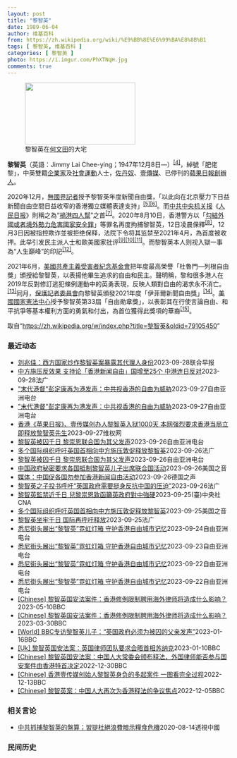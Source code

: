 ```yaml
---
layout: post
title: "黎智英"
date: 1989-06-04
author: 维基百科
from: https://zh.wikipedia.org/wiki/%E9%BB%8E%E6%99%BA%E8%8B%B1
tags: [ 黎智英, 维基百科 ]
categories: [ 黎智英 ]
photo: https://i.imgur.com/PhXTNqH.jpg
comments: true
---
```

<div class="mw-parser-output"><div id="noteTA-97071178" class="noteTA"><div class="noteTA-group"><div data-noteta-group-source="module" data-noteta-group="IT"></div></div><div class="noteTA-local"><div data-noteta-code="zh:巧克力; zh-tw:巧克力; zh-hk:朱古力; zh-cn:巧克力;"></div><div data-noteta-code="zh-tw:黑道; zh-hk:黑社會; zh-cn:黑社会;"></div><div data-noteta-code="zh-tw:飯店; zh-hk:酒店; zh-cn:饭店;"></div><div data-noteta-code="zh-tw:伍佛維茲; zh-hk:沃夫維茲 ;zh-cn:沃尔福威茨;"></div></div></div>

<figure typeof="mw:File/Thumb"><a href="/wiki/File:Jimmy_Lai_Chee-ying_home_in_Ho_Man_Tin_20200418.png" class="mw-file-description"><img src="//upload.wikimedia.org/wikipedia/commons/thumb/9/9f/Jimmy_Lai_Chee-ying_home_in_Ho_Man_Tin_20200418.png/250px-Jimmy_Lai_Chee-ying_home_in_Ho_Man_Tin_20200418.png" decoding="async" width="250" height="140" class="mw-file-element" srcset="//upload.wikimedia.org/wikipedia/commons/thumb/9/9f/Jimmy_Lai_Chee-ying_home_in_Ho_Man_Tin_20200418.png/375px-Jimmy_Lai_Chee-ying_home_in_Ho_Man_Tin_20200418.png 1.5x, //upload.wikimedia.org/wikipedia/commons/thumb/9/9f/Jimmy_Lai_Chee-ying_home_in_Ho_Man_Tin_20200418.png/500px-Jimmy_Lai_Chee-ying_home_in_Ho_Man_Tin_20200418.png 2x" data-file-width="861" data-file-height="481"></a><figcaption>黎智英在<a href="/wiki/%E4%BD%95%E6%96%87%E7%94%B0" title="何文田">何文田</a>的大宅</figcaption></figure>
<p><b>黎智英</b>（英語：<span lang="en">Jimmy Lai Chee-ying</span>；1947年12月8日<span class="useeditintro" title="Template:BLP editintro">—</span>）<sup id="cite_ref-7" class="reference"><a href="#cite_note-7">[4]</a></sup>，綽號「肥佬黎」，中英雙籍<a href="/wiki/%E4%BC%81%E4%B8%9A%E5%AE%B6" title="企业家">企業家</a>及<a href="/wiki/%E7%A4%BE%E6%9C%83%E9%81%8B%E5%8B%95" title="社會運動">社會運動</a>人士，<a href="/wiki/%E4%BD%90%E4%B8%B9%E5%A5%B4" title="佐丹奴">佐丹奴</a>、<a href="/wiki/%E5%A3%B9%E5%82%B3%E5%AA%92" title="壹傳媒">壹傳媒</a>、已停刊的<a href="/wiki/%E8%98%8B%E6%9E%9C%E6%97%A5%E5%A0%B1_(%E9%A6%99%E6%B8%AF)" title="蘋果日報 (香港)">蘋果日報</a><a href="/wiki/%E5%89%B5%E8%BE%A6%E4%BA%BA" class="mw-redirect" title="創辦人">創辦人</a>。
</p><p>2020年12月，<a href="/wiki/%E7%84%A1%E5%9C%8B%E7%95%8C%E8%A8%98%E8%80%85" class="mw-redirect" title="無國界記者">無國界記者</a>授予黎智英年度新聞自由獎，「以此向在北京壓力下日益新聞自由空間日益收窄的香港獨立媒體表達支持」<sup id="cite_ref-8" class="reference"><a href="#cite_note-8">[5]</a></sup><sup id="cite_ref-9" class="reference"><a href="#cite_note-9">[6]</a></sup>。而<a href="/wiki/%E4%B8%AD%E5%85%B1%E4%B8%AD%E5%A4%AE%E6%9C%BA%E5%85%B3%E6%8A%A5" title="中共中央机关报">中共中央机关报</a>《<a href="/wiki/%E4%BA%BA%E6%B0%91%E6%97%A5%E6%8A%A5" title="人民日报">人民日报</a>》則稱之為“<a href="/wiki/%E7%A5%B8%E6%B8%AF%E5%9B%9B%E4%BA%BA%E5%B8%AE" title="祸港四人帮">禍港四人幫</a>”之首<sup id="cite_ref-王平2019_10-0" class="reference"><a href="#cite_note-王平2019-10">[7]</a></sup>。2020年8月10日，香港警方以「<a href="/wiki/%E4%B8%AD%E8%8F%AF%E4%BA%BA%E6%B0%91%E5%85%B1%E5%92%8C%E5%9C%8B%E9%A6%99%E6%B8%AF%E7%89%B9%E5%88%A5%E8%A1%8C%E6%94%BF%E5%8D%80%E7%B6%AD%E8%AD%B7%E5%9C%8B%E5%AE%B6%E5%AE%89%E5%85%A8%E6%B3%95" title="中華人民共和國香港特別行政區維護國家安全法">勾結外國或者境外勢力危害國家安全罪</a>」等罪名再度拘捕黎智英，12日凌晨保釋<sup id="cite_ref-auto_11-0" class="reference"><a href="#cite_note-auto-11">[8]</a></sup>，12月3日因被指控欺诈並被拒绝保释，法院下令将其监禁至2021年4月，為首度被收押。此举引发民主派人士和歐美國家批评<sup id="cite_ref-12" class="reference"><a href="#cite_note-12">[9]</a></sup><sup id="cite_ref-13" class="reference"><a href="#cite_note-13">[10]</a></sup><sup id="cite_ref-over100_14-0" class="reference"><a href="#cite_note-over100-14">[11]</a></sup>。而黎智英本人则视入獄一事為“人生巔峰”的印記<sup id="cite_ref-15" class="reference"><a href="#cite_note-15">[12]</a></sup>。
</p><p>2021年6月，<a href="/wiki/%E5%85%B1%E7%94%A2%E4%B8%BB%E7%BE%A9%E5%8F%97%E9%9B%A3%E8%80%85%E7%B4%80%E5%BF%B5%E5%9F%BA%E9%87%91%E6%9C%83" title="共產主義受難者紀念基金會">美國共產主義受害者紀念基金會</a>把年度最高榮譽「杜魯門—列根自由獎」頒授給黎智英，以表揚他畢生追求的自由和民主。聲明稱，黎和很多港人在2019年反對修訂逃犯條例運動中的英勇表現，反映人類對自由的渴求永不消亡。<sup id="cite_ref-16" class="reference"><a href="#cite_note-16">[13]</a></sup>同月，<a href="/wiki/%E4%BF%9D%E8%AD%B7%E8%A8%98%E8%80%85%E5%A7%94%E5%93%A1%E6%9C%83" title="保護記者委員會">保護記者委員會</a>向黎智英頒發2021年度「伊菲爾新聞自由獎」<sup id="cite_ref-17" class="reference"><a href="#cite_note-17">[14]</a></sup>。<a href="/wiki/%E5%9C%8B%E5%AE%B6%E6%86%B2%E6%B3%95%E4%B8%AD%E5%BF%83" title="國家憲法中心">美國國家憲法中心</a>授予黎智英第33屆「自由勛章獎」，以表彰其在行使言論自由、和平抗爭等基本權利方面的勇氣和付出，為首位獲得此獎項的華裔<sup id="cite_ref-18" class="reference"><a href="#cite_note-18">[15]</a></sup>。
</p>
<meta property="mw:PageProp/toc">
</div><!--esi <esi:include src="/esitest-fa8a495983347898/content" /> --><noscript><img src="//zh.wikipedia.org/wiki/Special:CentralAutoLogin/start?type=1x1" alt="" title="" width="1" height="1" style="border: none; position: absolute;"></noscript>
<div class="printfooter" data-nosnippet="">取自“<a dir="ltr" href="https://zh.wikipedia.org/w/index.php?title=黎智英&amp;oldid=79105450">https://zh.wikipedia.org/w/index.php?title=黎智英&amp;oldid=79105450</a>”</div><div id="recent-news"><h3>最近动态</h3><ul><li><a href="https://nodebe4.github.io/waimei/2023-09-28/%E5%88%98%E5%85%86%E4%BD%B3-%E8%A5%BF%E6%96%B9%E5%9B%BD%E5%AE%B6%E7%82%92%E4%BD%9C%E9%BB%8E%E6%99%BA%E8%8B%B1%E6%A1%88%E6%9A%B4%E9%9C%B2%E5%85%B6%E4%BB%A3%E7%90%86%E4%BA%BA%E8%BA%AB%E4%BB%BD" title="刘兆佳：西方国家炒作黎智英案暴露其代理人身份—— 针对英国政府举办“香港媒体自由”活动，谴责港府关押壹传媒创办人黎智英，全国港澳研究会顾问刘兆佳称，西方国家此举暴露了黎智英乃西方势力的代理人身份...">刘兆佳：西方国家炒作黎智英案暴露其代理人身份</a><time>2023-09-28</time><a class="tag">联合早报</a></li>
<li><a href="https://nodebe4.github.io/waimei/2023-09-28/%E4%B8%AD%E6%96%B9%E6%96%BD%E5%8E%8B%E5%8F%8D%E6%95%88%E6%9E%9C-%E6%94%AF%E6%8C%81%E8%AE%BA-%E9%A6%99%E6%B8%AF%E6%96%B0%E9%97%BB%E8%87%AA%E7%94%B1-%E5%9B%BD%E5%A2%9E%E8%87%B325%E4%B8%AA-%E4%B8%AD%E6%B8%AF%E8%BF%9E%E6%97%A5%E5%8F%8D%E5%AF%B9" title="中方施压反效果 支持论「香港新闻自由」国增至25个 中港连日反对—— 28/09/2023 - 09:22 被控串谋勾结外国势力的壹传媒创办人黎智英被关押超过1000日，获西方国家和国际组织声援...">中方施压反效果 支持论「香港新闻自由」国增至25个 中港连日反对</a><time>2023-09-28</time><a class="tag">法广</a></li>
<li><a href="https://nodebe4.github.io/waimei/2023-09-27/%E6%9C%AB%E4%BB%A3%E6%B8%AF%E7%9D%A3-%E5%BD%AD%E5%AE%9A%E5%BA%B7%E5%86%8D%E4%B8%BA%E6%B8%AF%E5%8F%91%E5%A3%B0-%E4%B8%AD%E5%85%B1%E8%A7%86%E9%A6%99%E6%B8%AF%E7%9A%84%E8%87%AA%E7%94%B1%E4%B8%BA%E5%A8%81%E8%83%81" title="“末代港督”彭定康再为港发声：中共视香港的自由为威胁—— 日前在伦敦举办了一场关注黎智英的座谈会，&quot;末代港督&quot;彭定康冒雨现身声援。 记者石头摄 英国派驻香港最后一任总督彭定康...">"末代港督"彭定康再为港发声：中共视香港的自由为威胁</a><time>2023-09-27</time><a class="tag">自由亚洲电台</a></li>
<li><a href="https://nodebe4.github.io/waimei/2023-09-27/%E6%9C%AB%E4%BB%A3%E6%B8%AF%E7%9D%A3-%E5%BD%AD%E5%AE%9A%E5%BA%B7%E5%86%8D%E4%B8%BA%E6%B8%AF%E5%8F%91%E5%A3%B0-%E4%B8%AD%E5%85%B1%E8%A7%86%E9%A6%99%E6%B8%AF%E7%9A%84%E8%87%AA%E7%94%B1%E4%B8%BA%E5%A8%81%E8%83%81" title="“末代港督”彭定康再为港发声：中共视香港的自由为威胁—— 日前在伦敦举办了一场关注黎智英的座谈会，&quot;末代港督&quot;彭定康冒雨现身声援。 记者石头摄 英国派驻香港最后一任总督彭定康...">"末代港督"彭定康再为港发声：中共视香港的自由为威胁</a><time>2023-09-27</time><a class="tag">自由亚洲电台</a></li>
<li><a href="https://nodebe4.github.io/waimei/2023-09-27/%E9%A6%99%E6%B8%AF-%E8%8B%B9%E6%9E%9C%E6%97%A5%E6%8A%A5-%E5%A3%B9%E4%BC%A0%E5%AA%92%E5%88%9B%E5%8A%9E%E4%BA%BA%E9%BB%8E%E6%99%BA%E8%8B%B1%E5%85%A5%E7%8B%B11000%E5%A4%A9-%E6%9C%AC%E7%BD%91%E5%BC%BA%E7%83%88%E8%A6%81%E6%B1%82%E9%A6%99%E6%B8%AF%E5%BD%93%E5%B1%80%E7%AB%8B%E5%8D%B3%E9%87%8A%E6%94%BE%E9%BB%8E%E6%99%BA%E8%8B%B1%E5%85%88%E7%94%9F" title="香港《苹果日报》、壹传媒创办人黎智英入狱1000天 本网强烈要求香港当局立即释放黎智英先生—— （维权网信息中心报道）2023年9月28日，本网获悉: 现年75岁的香港《苹果日报》、壹传媒创办人...">香港《苹果日报》、壹传媒创办人黎智英入狱1000天  本网强烈要求香港当局立即释放黎智英先生</a><time>2023-09-27</time><a class="tag">维权网</a></li>
<li><a href="https://nodebe4.github.io/waimei/2023-09-26/%E9%BB%8E%E6%99%BA%E8%8B%B1%E8%A2%AB%E5%9B%9A%E5%8D%83%E6%97%A5-%E9%BB%8E%E5%B4%87%E6%81%A9%E8%81%94%E5%90%88%E5%9B%BD%E4%B8%BA%E5%85%B6%E7%88%B6%E5%8F%91%E5%A3%B0" title="黎智英被囚千日 黎崇恩联合国为其父发声—— 黎智英儿子黎崇恩日前在伦敦出席座谈会，呼吁外界关注黎智英案。 记者石头摄 年过七旬的香港传媒大亨黎智英被囚至今已有一千天了。他的儿子黎崇恩计划周三（2...">黎智英被囚千日 黎崇恩联合国为其父发声</a><time>2023-09-26</time><a class="tag">自由亚洲电台</a></li>
<li><a href="https://nodebe4.github.io/waimei/2023-09-26/%E5%A4%9A%E4%B8%AA%E5%9B%BD%E9%99%85%E7%BB%84%E7%BB%87%E5%91%BC%E5%90%81%E8%8B%B1%E5%9B%BD%E9%A6%96%E7%9B%B8%E5%90%91%E4%B8%AD%E6%96%B9%E6%96%BD%E5%8E%8B%E6%95%A6%E4%BF%83%E9%87%8A%E6%94%BE%E9%BB%8E%E6%99%BA%E8%8B%B1" title="多个国际组织呼吁英国首相向中方施压敦促释放黎智英—— 26/09/2023 - 22:55 黎智英于2020年12月31日开始被囚，审讯一再延后，他将于12月18日依港区国安法受审。 他的儿子黎...">多个国际组织呼吁英国首相向中方施压敦促释放黎智英</a><time>2023-09-26</time><a class="tag">法广</a></li>
<li><a href="https://nodebe4.github.io/waimei/2023-09-26/%E9%BB%8E%E6%99%BA%E8%8B%B1%E8%A2%AB%E5%9B%9A%E5%8D%83%E6%97%A5-%E9%BB%8E%E5%B4%87%E6%81%A9%E8%81%94%E5%90%88%E5%9B%BD%E4%B8%BA%E5%85%B6%E7%88%B6%E5%8F%91%E5%A3%B0" title="黎智英被囚千日 黎崇恩联合国为其父发声—— 黎智英儿子黎崇恩日前在伦敦出席座谈会，呼吁外界关注黎智英案。 记者石头摄 年过七旬的香港传媒大亨黎智英被囚至今已有一千天了。他的儿子黎崇恩计划周三（2...">黎智英被囚千日 黎崇恩联合国为其父发声</a><time>2023-09-26</time><a class="tag">自由亚洲电台</a></li>
<li><a href="https://nodebe4.github.io/waimei/2023-09-26/%E4%B8%AD%E5%9B%BD%E6%94%BF%E5%BA%9C%E7%A7%98%E5%AF%86%E8%A6%81%E6%B1%82%E5%90%84%E5%9B%BD%E6%8A%B5%E5%88%B6%E9%BB%8E%E6%99%BA%E8%8B%B1%E5%84%BF%E5%AD%90%E5%87%BA%E5%B8%AD%E8%81%94%E5%90%88%E5%9B%BD%E6%B4%BB%E5%8A%A8" title="中国政府秘密要求各国抵制黎智英儿子出席联合国活动—— Tue, 26 Sep 2023 16:55:40 GMT 黎崇恩（左）和美国国会共和党联邦众议员克里斯·史密斯（Chris Smith）2...">中国政府秘密要求各国抵制黎智英儿子出席联合国活动</a><time>2023-09-26</time><a class="tag">美国之音</a></li>
<li><a href="https://nodebe4.github.io/waimei/2023-09-26/%E5%AA%92%E4%BD%93-%E4%B8%AD%E5%9B%BD%E4%BF%83%E5%90%84%E5%9B%BD%E5%8B%BF%E5%8F%82%E5%8A%A0%E9%A6%99%E6%B8%AF%E6%96%B0%E9%97%BB%E8%87%AA%E7%94%B1%E6%B4%BB%E5%8A%A8" title="媒体：中国促各国勿参加香港新闻自由活动—— 2023-09-26T14:18:25.849Z （资料图片）2023年8月美联社记者拍摄到苹果日报创刊人黎智英在香港狱中的照片 （德国之声中文网）计...">媒体：中国促各国勿参加香港新闻自由活动</a><time>2023-09-26</time><a class="tag">德国之声</a></li>
<li><a href="https://nodebe4.github.io/waimei/2023-09-26/%E9%BB%8E%E6%99%BA%E8%8B%B1%E4%B9%8B%E5%AD%90%E6%8A%95%E4%B9%A6%E5%91%BC%E5%90%81-%E8%8B%B1%E5%9B%BD%E6%94%BF%E5%BA%9C%E9%9C%80%E8%A6%81%E6%8C%BA%E8%BA%AB%E5%8F%8D%E6%8A%97%E4%B8%AD%E5%9B%BD%E7%9A%84%E5%8E%8B%E8%BF%AB" title="黎智英之子投书呼吁“英国政府需要挺身反抗中国的压迫”—— 26/09/2023 - 16:08 黎智英的儿子Sebastien Lai投书泰晤士报，称“我的父亲黎明（Jimmy Lai）创办了香...">黎智英之子投书呼吁“英国政府需要挺身反抗中国的压迫”</a><time>2023-09-26</time><a class="tag">法广</a></li>
<li><a href="https://nodebe4.github.io/waimei/2023-09-25/%E9%BB%8E%E6%99%BA%E8%8B%B1%E7%9B%A3%E7%A6%81%E8%BF%91%E5%8D%83%E6%97%A5-%E5%85%92%E9%BB%8E%E5%B4%87%E6%81%A9%E8%87%B4%E5%87%BD%E7%B1%B2%E8%8B%B1%E6%94%BF%E5%BA%9C%E5%B0%8D%E4%B8%AD%E5%BC%B7%E7%A1%AC" title="黎智英監禁近千日 兒黎崇恩致函籲英政府對中強硬—— （中央社記者陳韻聿倫敦25日專電）壹傳媒集團創辦人黎智英26日將遭監禁滿千日。在國際間為父親黎智英奔走的黎崇恩19日致函英國貿易大臣巴登諾克請...">黎智英監禁近千日 兒黎崇恩致函籲英政府對中強硬</a><time>2023-09-25</time><a class="tag">(臺)中央社CNA</a></li>
<li><a href="https://nodebe4.github.io/waimei/2023-09-25/%E5%A4%9A%E4%B8%AA%E5%9B%BD%E9%99%85%E7%BB%84%E7%BB%87%E5%91%BC%E5%90%81%E8%8B%B1%E5%9B%BD%E9%A6%96%E7%9B%B8%E5%90%91%E4%B8%AD%E6%96%B9%E6%96%BD%E5%8E%8B%E6%95%A6%E4%BF%83%E9%87%8A%E6%94%BE%E9%BB%8E%E6%99%BA%E8%8B%B1" title="多个国际组织呼吁英国首相向中方施压敦促释放黎智英—— Mon, 25 Sep 2023 12:36:55 GMT 黎智英2023年7月28日在赤柱监狱内，每日单独囚禁23小时，放风仅50分钟。 ...">多个国际组织呼吁英国首相向中方施压敦促释放黎智英</a><time>2023-09-25</time><a class="tag">美国之音</a></li>
<li><a href="https://nodebe4.github.io/waimei/2023-09-25/%E9%BB%8E%E6%99%BA%E8%8B%B1%E5%9D%90%E7%89%A2%E5%8D%83%E6%97%A5-%E5%9B%BD%E9%99%85%E5%86%8D%E5%91%BC%E5%90%81%E9%87%8A%E6%94%BE" title="黎智英坐牢千日 国际再呼吁释放—— 25/09/2023 - 10:56 苹果日报创办人黎智英明天将在香港坐牢满1000日，“保护记者委员会”与其他海外新闻自由和人权组织今天公开致信英国首相苏纳...">黎智英坐牢千日 国际再呼吁释放</a><time>2023-09-25</time><a class="tag">法广</a></li>
<li><a href="https://nodebe4.github.io/waimei/2023-09-24/%E6%82%89%E5%B0%BC%E8%A1%97%E5%A4%B4%E5%B1%95%E5%87%BA-%E9%BB%8E%E6%99%BA%E8%8B%B1-%E9%9C%93%E8%99%B9%E7%81%AF%E7%AE%B1-%E5%AE%88%E6%8A%A4%E9%A6%99%E6%B8%AF%E8%87%AA%E7%94%B1%E5%9F%8E%E5%B8%82%E8%AE%B0%E5%BF%86" title="悉尼街头展出“黎智英”霓虹灯箱 守护香港自由城市记忆—— 霓虹灯箱装置作品“铁链中的黎智英”,指出中共和香港政府是如何地摧毁着一座城市的特色。 读者提供 为了宣示支持黎智英问鼎诺贝尔和平奖，成长...">悉尼街头展出“黎智英”霓虹灯箱 守护香港自由城市记忆</a><time>2023-09-24</time><a class="tag">自由亚洲电台</a></li>
<li><a href="https://nodebe4.github.io/waimei/2023-09-23/%E6%82%89%E5%B0%BC%E8%A1%97%E5%A4%B4%E5%B1%95%E5%87%BA-%E9%BB%8E%E6%99%BA%E8%8B%B1-%E9%9C%93%E8%99%B9%E7%81%AF%E7%AE%B1-%E5%AE%88%E6%8A%A4%E9%A6%99%E6%B8%AF%E8%87%AA%E7%94%B1%E5%9F%8E%E5%B8%82%E8%AE%B0%E5%BF%86" title="悉尼街头展出“黎智英”霓虹灯箱 守护香港自由城市记忆—— 霓虹灯箱装置作品“铁链中的黎智英”,指出中共和香港政府是如何地摧毁着一座城市的特色。 读者提供 为了宣示支持黎智英问鼎诺贝尔和平奖，成长...">悉尼街头展出“黎智英”霓虹灯箱 守护香港自由城市记忆</a><time>2023-09-23</time><a class="tag">自由亚洲电台</a></li>
<li><a href="https://nodebe4.github.io/waimei/2023-09-22/%E6%82%89%E5%B0%BC%E8%A1%97%E5%A4%B4%E5%B1%95%E5%87%BA-%E9%BB%8E%E6%99%BA%E8%8B%B1-%E9%9C%93%E8%99%B9%E7%81%AF%E7%AE%B1-%E5%AE%88%E6%8A%A4%E9%A6%99%E6%B8%AF%E8%87%AA%E7%94%B1%E5%9F%8E%E5%B8%82%E8%AE%B0%E5%BF%86" title="悉尼街头展出“黎智英”霓虹灯箱 守护香港自由城市记忆—— 霓虹灯箱装置作品“铁链中的黎智英”,指出中共和香港政府是如何地摧毁着一座城市的特色。 读者提供 为了宣示支持黎智英问鼎诺贝尔和平奖，成长...">悉尼街头展出“黎智英”霓虹灯箱 守护香港自由城市记忆</a><time>2023-09-22</time><a class="tag">自由亚洲电台</a></li>
<li><a href="https://nodebe4.github.io/waimei/2023-09-22/%E6%82%89%E5%B0%BC%E8%A1%97%E5%A4%B4%E5%B1%95%E5%87%BA-%E9%BB%8E%E6%99%BA%E8%8B%B1-%E9%9C%93%E8%99%B9%E7%81%AF%E7%AE%B1-%E5%AE%88%E6%8A%A4%E9%A6%99%E6%B8%AF%E8%87%AA%E7%94%B1%E5%9F%8E%E5%B8%82%E8%AE%B0%E5%BF%86" title="悉尼街头展出“黎智英”霓虹灯箱 守护香港自由城市记忆—— 霓虹灯箱装置作品“铁链中的黎智英”,指出中共和香港政府是如何地摧毁着一座城市的特色。 读者提供 为了宣示支持黎智英问鼎诺贝尔和平奖，成长...">悉尼街头展出“黎智英”霓虹灯箱 守护香港自由城市记忆</a><time>2023-09-22</time><a class="tag">自由亚洲电台</a></li>
<li><a href="https://nodebe4.github.io/waimei/2023-05-10/Chinese-%E9%BB%8E%E6%99%BA%E8%8B%B1%E5%9B%BD%E5%AE%89%E6%B3%95%E6%A1%88%E4%BB%B6-%E9%A6%99%E6%B8%AF%E4%BF%AE%E4%BE%8B%E9%99%90%E5%88%B6%E8%81%98%E7%94%A8%E6%B5%B7%E5%A4%96%E5%BE%8B%E5%B8%88%E5%B0%86%E9%80%A0%E6%88%90%E4%BB%80%E4%B9%88%E5%BD%B1%E5%93%8D" title="[Chinese] 黎智英国安法案件：香港修例限制聘用海外律师将造成什么影响？—— 黎智英国安法案件：香港修例限制聘用海外律师将造成什么影响？ 2023年3月31日 最近更新： 2023年5月1...">[Chinese] 黎智英国安法案件：香港修例限制聘用海外律师将造成什么影响？</a><time>2023-05-10</time><a class="tag">BBC</a></li>
<li><a href="https://nodebe4.github.io/waimei/2023-03-30/Chinese-%E9%BB%8E%E6%99%BA%E8%8B%B1%E5%9B%BD%E5%AE%89%E6%B3%95%E6%A1%88%E4%BB%B6-%E9%A6%99%E6%B8%AF%E4%BF%AE%E4%BE%8B%E9%99%90%E5%88%B6%E8%81%98%E7%94%A8%E6%B5%B7%E5%A4%96%E5%BE%8B%E5%B8%88%E5%B0%86%E9%80%A0%E6%88%90%E4%BB%80%E4%B9%88%E5%BD%B1%E5%93%8D" title="[Chinese] 黎智英国安法案件：香港修例限制聘用海外律师将造成什么影响？—— 黎智英国安法案件：香港修例限制聘用海外律师将造成什么影响？ 2023年3月31日 图像来源，Reuters 图...">[Chinese] 黎智英国安法案件：香港修例限制聘用海外律师将造成什么影响？</a><time>2023-03-30</time><a class="tag">BBC</a></li>
<li><a href="https://nodebe4.github.io/waimei/2023-01-16/World-BBC%E4%B8%93%E8%AE%BF%E9%BB%8E%E6%99%BA%E8%8B%B1%E5%84%BF%E5%AD%90-%E8%8B%B1%E5%9B%BD%E6%94%BF%E5%BA%9C%E5%BF%85%E9%A1%BB%E4%B8%BA%E8%A2%AB%E5%9B%9A%E7%9A%84%E7%88%B6%E4%BA%B2%E5%8F%91%E5%A3%B0" title="[World] BBC专访黎智英儿子：“英国政府必须为被囚的父亲发声”—— BBC专访黎智英儿子：“英国政府必须为被囚的父亲发声” 你的器材不支持播放多媒体材料 BBC专访黎智英儿子：“英国政府...">[World] BBC专访黎智英儿子：“英国政府必须为被囚的父亲发声”</a><time>2023-01-16</time><a class="tag">BBC</a></li>
<li><a href="https://nodebe4.github.io/waimei/2023-01-10/Uk-%E9%BB%8E%E6%99%BA%E8%8B%B1%E5%9B%BD%E5%AE%89%E6%B3%95%E6%A1%88-%E8%8B%B1%E5%9B%BD%E5%BE%8B%E5%B8%88%E5%9B%A2%E9%98%9F%E8%A6%81%E6%B1%82%E4%BC%9A%E6%99%A4%E9%A6%96%E7%9B%B8%E8%8B%8F%E7%BA%B3%E5%85%8B" title="[Uk] 黎智英国安法案：英国律师团队要求会晤首相苏纳克—— 黎智英国安法案：英国律师团队要求会晤首相苏纳克 丹尼（Danny Vincent） BBC记者　香港报道 2023年1月10日 图像...">[Uk] 黎智英国安法案：英国律师团队要求会晤首相苏纳克</a><time>2023-01-10</time><a class="tag">BBC</a></li>
<li><a href="https://nodebe4.github.io/waimei/2022-12-30/Chinese-%E9%BB%8E%E6%99%BA%E8%8B%B1%E5%9B%BD%E5%AE%89%E6%B3%95%E6%A1%88-%E4%B8%AD%E5%9B%BD%E4%BA%BA%E5%A4%A7%E5%B8%B8%E5%A7%94%E4%BC%9A%E9%A2%81%E5%B8%83%E9%87%8A%E6%B3%95-%E5%A4%96%E5%9B%BD%E5%BE%8B%E5%B8%88%E8%83%BD%E5%90%A6%E5%8F%82%E4%B8%8E%E5%9B%BD%E5%AE%89%E6%A1%88%E4%BB%B6%E7%94%B1%E9%A6%99%E6%B8%AF%E7%89%B9%E9%A6%96%E5%86%B3%E5%AE%9A" title="[Chinese] 黎智英国安法案：中国人大常委会颁布释法，外国律师能否参与国安案件由香港特首决定—— 黎智英国安法案：中国人大常委会颁布释法，外国律师能否参与国安案件由香港特首决定 2022年...">[Chinese] 黎智英国安法案：中国人大常委会颁布释法，外国律师能否参与国安案件由香港特首决定</a><time>2022-12-30</time><a class="tag">BBC</a></li>
<li><a href="https://nodebe4.github.io/waimei/2022-12-13/Chinese-%E9%A6%99%E6%B8%AF%E5%A3%B9%E4%BC%A0%E5%AA%92%E5%88%9B%E5%A7%8B%E4%BA%BA%E9%BB%8E%E6%99%BA%E8%8B%B1%E8%BA%AB%E8%B4%9F%E7%9A%84%E5%A4%9A%E8%B5%B7%E6%A1%88%E4%BB%B6-%E4%B8%80%E5%9B%BE%E7%9C%8B%E5%AE%8C%E5%85%A8%E8%BF%87%E7%A8%8B" title="[Chinese] 香港壹传媒创始人黎智英身负的多起案件 一图看完全过程—— 香港壹传媒创始人黎智英身负的多起案件 一图看完全过程 2022年12月10日 最近更新： 2022年12月13日 图...">[Chinese] 香港壹传媒创始人黎智英身负的多起案件 一图看完全过程</a><time>2022-12-13</time><a class="tag">BBC</a></li>
<li><a href="https://nodebe4.github.io/waimei/2022-12-05/Chinese-%E9%BB%8E%E6%99%BA%E8%8B%B1%E6%A1%88-%E4%B8%AD%E5%9B%BD%E4%BA%BA%E5%A4%A7%E5%86%8D%E6%AC%A1%E4%B8%BA%E9%A6%99%E6%B8%AF%E9%87%8A%E6%B3%95%E7%9A%84%E4%BA%89%E8%AE%AE%E7%84%A6%E7%82%B9" title="[Chinese] 黎智英案：中国人大再次为香港释法的争议焦点—— 黎智英案：中国人大再次为香港释法的争议焦点 2022年12月6日 图像来源，EPA 图像加注文字， 黎智英自2020年底起被收...">[Chinese] 黎智英案：中国人大再次为香港释法的争议焦点</a><time>2022-12-05</time><a class="tag">BBC</a></li>
</ul></div><div id="open-opinion"><h3>相关言论</h3><ul><li><a href="https://nodebe4.github.io/opinion/2020-08-14/%E4%B8%AD%E5%85%B1%E6%8A%93%E6%8D%95%E9%BB%8E%E6%99%BA%E8%8B%B1%E7%9A%84%E7%9B%A4%E7%AE%97-%E7%BF%92%E6%8F%90%E6%9D%9C%E7%B5%95%E6%B5%AA%E8%B2%BB%E6%9A%97%E7%A4%BA%E7%B3%A7%E9%A3%9F%E5%8D%B1%E6%A9%9F/" title="透視中國">中共抓捕黎智英的盤算；習提杜絕浪費暗示糧食危機</a><time>2020-08-14</time><a class="tag">透視中國</a></li>
</ul></div><div id="mjls-record"><h3>民间历史</h3><ul></ul></div>